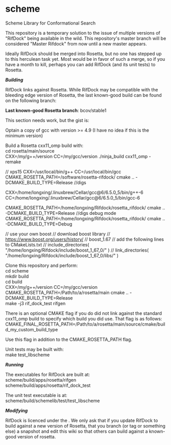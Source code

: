 # scheme
Scheme Library for Conformational Search

This repository is a temporary solution to the issue of multiple versions of "RifDock" being available in the wild. This repository's master branch will be considered "Master Rifdock" from now until a new master appears.

Ideally RifDock should be merged into Rosetta, but no one has stepped up to this herculean task yet. Most would be in favor of such a merge, so if you have a month to kill, perhaps you can add RifDock (and its unit tests) to Rosetta.


***Building***

RifDock links against Rosetta. While RifDock may be compatible with the bleeding edge version of Rosetta, the last known-good build can be found on the following branch:

<b>Last known-good Rosetta branch</b>: bcov/stable1

This section needs work, but the gist is:

Optain a copy of gcc with version >= 4.9 (I have no idea if this is the minimum version)

Build a Rosetta cxx11_omp build with:  
cd rosetta/main/source  
CXX=/my/g++/version CC=/my/gcc/version ./ninja_build cxx11_omp -remake  

// xps15
CXX=/usr/local/bin/g++ CC=/usr/local/bin/gcc CMAKE_ROSETTA_PATH=/software/rosetta-rifdock/ cmake .. -DCMAKE_BUILD_TYPE=Release
//digs

CXX=/home/longxing/.linuxbrew/Cellar/gcc@6/6.5.0_5/bin/g++-6 CC=/home/longxing/.linuxbrew/Cellar/gcc@6/6.5.0_5/bin/gcc-6

CMAKE_ROSETTA_PATH=/home/longxing/Rifdock/rosetta_rifdock/ cmake .. -DCMAKE_BUILD_TYPE=Release
//digs debug mode
CMAKE_ROSETTA_PATH=/home/longxing/Rifdock/rosetta_rifdock/ cmake .. -DCMAKE_BUILD_TYPE=Debug

// use your own boost
// download boost library
// https://www.boost.org/users/history/
// boost_1.67
// add the following lines to CMakeLists.txt
// include_directories( "/home/longxing/Rifdock/include/boost_1_67_0/" )
// link_directories( "/home/longxing/Rifdock/include/boost_1_67_0/libs/" )



Clone this repository and perform:  
cd scheme  
mkdir build  
cd build  
CXX=/my/g++/version CC=/my/gcc/version CMAKE_ROSETTA_PATH=/Path/to/a/rosetta/main cmake .. -DCMAKE_BUILD_TYPE=Release  
make -j3 rif_dock_test rifgen  

There is an optional CMAKE flag if you do did not link against the standard cxx11_omp build to specify which build you did use. That flag is as follows:  
CMAKE_FINAL_ROSETTA_PATH=/Path/to/a/rosetta/main/source/cmake/build_my_custom_build_type  

Use this flag in addition to the CMAKE_ROSETTA_PATH flag.

Unit tests may be built with:  
make test_libscheme  

***Running***

The executables for RifDock are built at:  
scheme/build/apps/rosetta/rifgen  
scheme/build/apps/rosetta/rif_dock_test  

The unit test executable is at:  
scheme/build/schemelib/test/test_libscheme  


***Modifying***

RifDock is licenced under the <insert license here file>. We only ask that if you update RifDock to build against a new version of Rosetta, that you branch (or tag or something else) a snapshot and edit this wiki so that others can build against a known-good version of rosetta.

